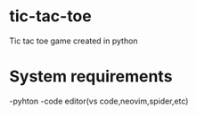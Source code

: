 # tic-tac-toe
 Tic tac toe game created in python
# System requirements
-pyhton
-code editor(vs code,neovim,spider,etc)
